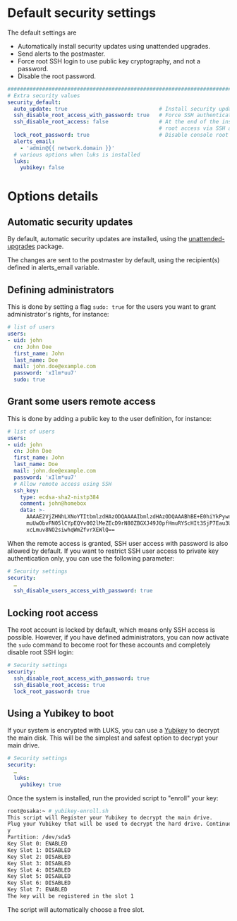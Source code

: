 # Default security settings

The default settings are

- Automatically install security updates using unattended upgrades.
- Send alerts to the postmaster.
- Force root SSH login to use public key cryptography, and not a password.
- Disable the root password.

```yaml
###############################################################################
# Extra security values
security_default:
  auto_update: true                             # Install security updates automatically, using unattended-upgrades
  ssh_disable_root_access_with_password: true   # Force SSH authentication to use public / private key
  ssh_disable_root_access: false                # At the end of the installation, completely disable remote
                                                # root access via SSH and force the use of sudo for the administrators
  lock_root_password: true                      # Disable console root access by locking root password.
  alerts_email:
    - 'admin@{{ network.domain }}'
  # various options when luks is installed
  luks:
    yubikey: false

```

# Options details

## Automatic security updates

By default, automatic security updates are installed, using the
[unattended-upgrades](https://wiki.debian.org/UnattendedUpgrades) package.

The changes are sent to the postmaster by default, using the recipient(s) defined in alerts_email variable.

## Defining administrators

This is done by setting a flag `sudo: true` for the users you want to grant administrator's rights, for instance:

``` yaml hl_lines="9"
# list of users
users:
- uid: john
  cn: John Doe
  first_name: John
  last_name: Doe
  mail: john.doe@example.com
  password: 'xIlm*uu7'
  sudo: true
```

## Grant some users remote access

This is done by adding a public key to the user definition, for instance:

``` yaml hl_lines="10"
# list of users
users:
- uid: john
  cn: John Doe
  first_name: John
  last_name: Doe
  mail: john.doe@example.com
  password: 'xIlm*uu7'
  # Allow remote access using SSH
  ssh_key:
    type: ecdsa-sha2-nistp384
    comment: john@homebox
    data: >-
      AAAAE2VjZHNhLXNoYTItbmlzdHAzODQAAAAIbmlzdHAzODQAAABhBE+E0hiYkPywn43g2J5s5t8mGq
      muUwObvFN05lCYpEQYv002lMeZEcD9rN80ZBGXJ49J0pfHmuRYScHIt3SjP7Eau3UrGebHvXSBzqPI
      xcLmuv8NO2siwhqWmZfvrXEWlQ==
```

When the remote access is granted, SSH user access with password is also
allowed by default. If you want to restrict SSH user access to private key
authentication only, you can use the following parameter:

```yaml
# Security settings
security:
  …
  ssh_disable_users_access_with_password: true
```

## Locking root access

The root account is locked by default, which means only SSH access is possible. However, if you have defined
administrators, you can now activate the `sudo` command to become root for these accounts and completely disable root
SSH login:

```yaml
# Security settings
security:
  ssh_disable_root_access_with_password: true
  ssh_disable_root_access: true
  lock_root_password: true
```

## Using a Yubikey to boot

If your system is encrypted with LUKS, you can use a [Yubikey](https://en.wikipedia.org/wiki/YubiKey) to decrypt the
main disk. This will be the simplest and safest option to decrypt your main drive.

```yaml
# Security settings
security:
  …
  luks:
    yubikey: true
```

Once the system is installed, run the provided script to "enroll" your key:

``` sh
root@osaka:~ # yubikey-enroll.sh
This script will Register your Yubikey to decrypt the main drive.
Plug your Yubikey that will be used to decrypt the hard drive. Continue (y/n) ?
y
Partition: /dev/sda5
Key Slot 0: ENABLED
Key Slot 1: DISABLED
Key Slot 2: DISABLED
Key Slot 3: DISABLED
Key Slot 4: DISABLED
Key Slot 5: DISABLED
Key Slot 6: DISABLED
Key Slot 7: ENABLED
The key will be registered in the slot 1
```

The script will automatically choose a free slot.
